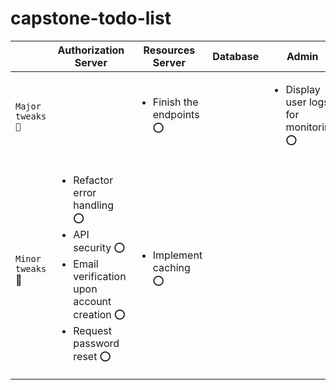 # capstone-todo-list
| | Authorization Server | Resources Server | Database | Admin |
| --- | --- | --- | --- | --- |
| `Major tweaks 🔴` | | <ul> <li> Finish the endpoints ⭕</li></ul> | | <ul> <li> Display user logs <br> for monitoring ⭕</li></ul> |
| `Minor tweaks` 🔵 | <ul> <li> Refactor error handling ⭕</li><li> API security ⭕</li><li>Email verification upon <br> account creation ⭕</li><li>Request password reset ⭕</li> </ul> | <ul> <li> Implement caching ⭕</li></ul>  | | |

